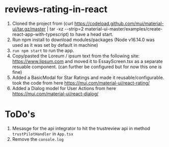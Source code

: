 # reviews-rating-in-react

1. Cloned the project from (curl https://codeload.github.com/mui/material-ui/tar.gz/master | tar -xz --strip=2 material-ui-master/examples/create-react-app-with-typescript) to have a head start.
2. Run npm install to download modules/packages (Node v16.14.0 was used as it was set by default in machine)
3. `run npm start` to run the app.
4. Copy/pasted the Loreum / ipsum text from the following site: https://www.lipsum.com and moved it to EssayScreen.tsx as a separate resuable component. (can further be configured but for now this one is fine)
5. Added a BasicModal for Star Ratings and made it reusable/configurable. took the code from here https://mui.com/material-ui/react-rating/
6. Added a Dialog model for User Actions from here https://mui.com/material-ui/react-dialog/


# ToDo's
1. Mesasge for the api integrator to hit the trustreview api in method `trustPilotHandler` in `App.tsx` 
2. Remove the `console.log`


